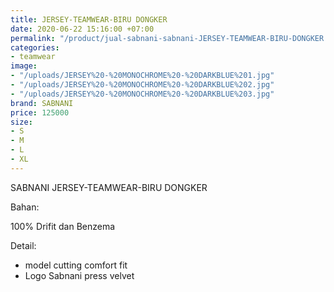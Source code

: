 ```yaml
---
title: JERSEY-TEAMWEAR-BIRU DONGKER
date: 2020-06-22 15:16:00 +07:00
permalink: "/product/jual-sabnani-sabnani-JERSEY-TEAMWEAR-BIRU-DONGKER.html"
categories:
- teamwear
image:
- "/uploads/JERSEY%20-%20MONOCHROME%20-%20DARKBLUE%201.jpg"
- "/uploads/JERSEY%20-%20MONOCHROME%20-%20DARKBLUE%202.jpg"
- "/uploads/JERSEY%20-%20MONOCHROME%20-%20DARKBLUE%203.jpg"
brand: SABNANI
price: 125000
size:
- S
- M
- L
- XL
---
```


SABNANI
JERSEY-TEAMWEAR-BIRU DONGKER

Bahan:

100% Drifit dan Benzema


Detail:

- model cutting comfort fit
- Logo Sabnani press velvet